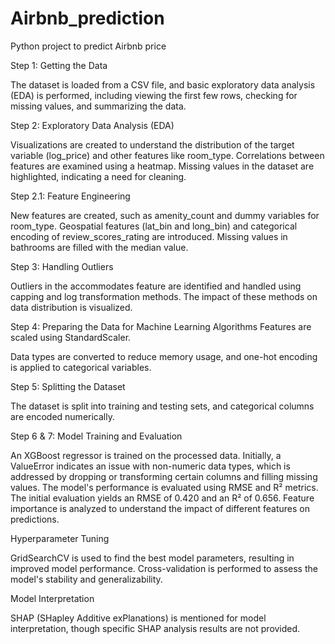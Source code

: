 # Airbnb_prediction
Python project to predict Airbnb price

Step 1: Getting the Data

The dataset is loaded from a CSV file, and basic exploratory data analysis (EDA) is performed, including viewing the first few rows, checking for missing values, and summarizing the data.

Step 2: Exploratory Data Analysis (EDA)

Visualizations are created to understand the distribution of the target variable (log_price) and other features like room_type.
Correlations between features are examined using a heatmap.
Missing values in the dataset are highlighted, indicating a need for cleaning.

Step 2.1: Feature Engineering

New features are created, such as amenity_count and dummy variables for room_type.
Geospatial features (lat_bin and long_bin) and categorical encoding of review_scores_rating are introduced.
Missing values in bathrooms are filled with the median value.

Step 3: Handling Outliers

Outliers in the accommodates feature are identified and handled using capping and log transformation methods.
The impact of these methods on data distribution is visualized.

Step 4: Preparing the Data for Machine Learning Algorithms
Features are scaled using StandardScaler.

Data types are converted to reduce memory usage, and one-hot encoding is applied to categorical variables.

Step 5: Splitting the Dataset

The dataset is split into training and testing sets, and categorical columns are encoded numerically.

Step 6 & 7: Model Training and Evaluation

An XGBoost regressor is trained on the processed data.
Initially, a ValueError indicates an issue with non-numeric data types, which is addressed by dropping or transforming certain columns and filling missing values.
The model's performance is evaluated using RMSE and R² metrics. The initial evaluation yields an RMSE of 0.420 and an R² of 0.656.
Feature importance is analyzed to understand the impact of different features on predictions.

Hyperparameter Tuning

GridSearchCV is used to find the best model parameters, resulting in improved model performance.
Cross-validation is performed to assess the model's stability and generalizability.

Model Interpretation

SHAP (SHapley Additive exPlanations) is mentioned for model interpretation, though specific SHAP analysis results are not provided.
